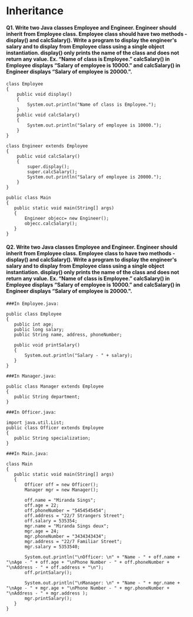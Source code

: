 # Inheritance

#### Q1. Write two Java classes Employee and Engineer. Engineer should inherit from Employee class. Employee class should have two methods - display() and calcSalary(). Write a program to display the engineer's salary and to display from Employee class using a single object instantiation. display() only prints the name of the class and does not return any value. Ex. “Name of class is Employee.” calcSalary() in Employee displays “Salary of employee is 10000.” and calcSalary() in Engineer displays “Salary of employee is 20000.".
```
class Employee
{
    public void display()
    {
        System.out.println("Name of class is Employee."); 
    }
    public void calcSalary()
    {
        System.out.println("Salary of employee is 10000."); 
    }
}
 
class Engineer extends Employee
{
    public void calcSalary()
    {
        super.display();
        super.calcSalary();
        System.out.println("Salary of employee is 20000."); 
    }
}
 
public class Main
{
   public static void main(String[] args)
   {
       Engineer objecc= new Engineer();
       objecc.calcSalary();
   }
}
```
#### Q2. Write two Java classes Employee and Engineer. Engineer should inherit from Employee class. Employee class to have two methods - display() and calcSalary(). Write a program to display the engineer's salary and to display from Employee class using a single object instantiation. display() only prints the name of the class and does not return any value. Ex. “Name of class is Employee.” calcSalary() in Employee displays “Salary of employee is 10000.” and calcSalary() in Engineer displays “Salary of employee is 20000.".
```
###In Employee.java:
 
public class Employee
{  
   public int age;
   public long salary;
   public String name, address, phoneNumber;
 
   public void printSalary() 
   {
       System.out.println("Salary - " + salary);
   }
}
 
###In Manager.java:
 
public class Manager extends Employee
{
   public String department;
}
 
###In Officer.java:
 
import java.util.List;
public class Officer extends Employee
{
   public String specialization;
}
 
###In Main.java:
 
class Main
{
   public static void main(String[] args)
   {
       Officer off = new Officer();
       Manager mgr = new Manager();
 
       off.name = "Miranda Sings";
       off.age = 22;
       off.phoneNumber = "5454545454";
       off.address = "22/7 Strangers Street";
       off.salary = 535354;
       mgr.name = "Miranda Sings deux";
       mgr.age = 24;
       mgr.phoneNumber = "3434343434";
       mgr.address = "22/7 Familiar Street";
       mgr.salary = 5353540;
       
       System.out.println("\nOfficer: \n" + "Name - " + off.name + "\nAge - " + off.age + "\nPhone Number - " + off.phoneNumber + "\nAddress - " + off.address + "\n");
       off.printSalary();
 
       System.out.println("\nManager: \n" + "Name - " + mgr.name + "\nAge - " + mgr.age + "\nPhone Number - " + mgr.phoneNumber + "\nAddress - " + mgr.address );
       mgr.printSalary();
   }
}
```
